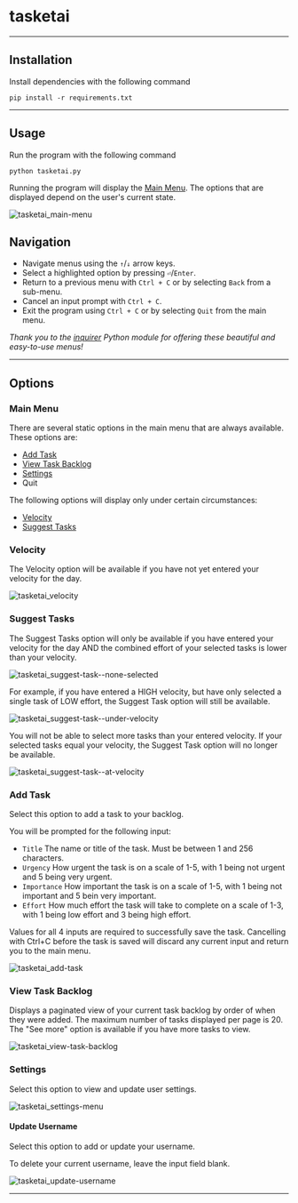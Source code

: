 # tasketai

---

## Installation

Install dependencies with the following command
```
pip install -r requirements.txt
```

---

## Usage

Run the program with the following command
```
python tasketai.py
```

Running the program will display the [Main Menu](#main-menu). The options that are displayed depend on the user's current state.

![tasketai_main-menu](../images/tasketai_main-menu.png)

## Navigation

- Navigate menus using the `↑`/`↓` arrow keys.
- Select a highlighted option by pressing `⏎`/`Enter`.
- Return to a previous menu with `Ctrl + C` or by selecting `Back` from a sub-menu.
- Cancel an input prompt with `Ctrl + C`.
- Exit the program using `Ctrl + C` or by selecting `Quit` from the main menu.

_Thank you to the [inquirer](https://pypi.org/project/inquirer/) Python module for offering these beautiful and easy-to-use menus!_

---

## Options

### Main Menu

There are several static options in the main menu that are always available. These options are:
- [Add Task](#add-task)
- [View Task Backlog](#view-task-backlog)
- [Settings](#settings)
- Quit

The following options will display only under certain circumstances:
- [Velocity](#velocity)
- [Suggest Tasks](#suggest-tasks)

### Velocity

The Velocity option will be available if you have not yet entered your velocity for the day.

![tasketai_velocity](../images/tasketai_velocity.png)

### Suggest Tasks

The Suggest Tasks option will only be available if you have entered your velocity for the day AND the combined effort of your selected tasks is lower than your velocity.

![tasketai_suggest-task--none-selected](../images/tasketai_suggest-task--none-selected.png)

For example, if you have entered a HIGH velocity, but have only selected a single task of LOW effort, the Suggest Task option will still be available.

![tasketai_suggest-task--under-velocity](../images/tasketai_suggest-task--under-velocity.png)

You will not be able to select more tasks than your entered velocity. If your selected tasks equal your velocity, the Suggest Task option will no longer be available.

![tasketai_suggest-task--at-velocity](../images/tasketai_suggest-task--at-velocity.png)

### Add Task

Select this option to add a task to your backlog.

You will be prompted for the following input:
- `Title` The name or title of the task. Must be between 1 and 256 characters.
- `Urgency` How urgent the task is on a scale of 1-5, with 1 being not urgent and 5 being very urgent.
- `Importance` How important the task is on a scale of 1-5, with 1 being not important and 5 bein very important.
- `Effort` How much effort the task will take to complete on a scale of 1-3, with 1 being low effort and 3 being high effort.

Values for all 4 inputs are required to successfully save the task. Cancelling with Ctrl+C before the task is saved will discard any current input and return you to the main menu.

![tasketai_add-task](../images/tasketai_add-task.png)

### View Task Backlog

Displays a paginated view of your current task backlog by order of when they were added. The maximum number of tasks displayed per page is 20.
The "See more" option is available if you have more tasks to view.

![tasketai_view-task-backlog](../images/tasketai_view-task-backlog.png)

### Settings

Select this option to view and update user settings.

![tasketai_settings-menu](../images/tasketai_settings-menu.png)

#### Update Username

Select this option to add or update your username.

To delete your current username, leave the input field blank.

![tasketai_update-username](../images/tasketai_update-username.png)

---
